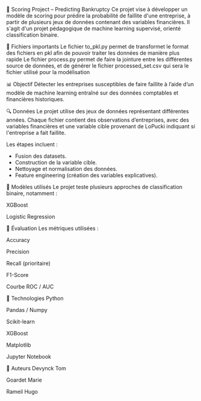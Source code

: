💼 Scoring Project – Predicting Bankruptcy
Ce projet vise à développer un modèle de scoring pour prédire la probabilité de faillite d'une entreprise, à partir de plusieurs jeux de données contenant des variables financières. Il s'agit d'un projet pédagogique de machine learning supervisé, orienté classification binaire.

📂 Fichiers importants
Le fichier to_pkl.py permet de transformet le format des fichiers en pkl afin de pouvoir traiter les données de manière plus rapide
Le fichier process.py permet de faire la jointure entre les différentes source de données, et de générer le fichier processed_set.csv qui sera le fichier utilisé pour la modélisation

📊 Objectif
Détecter les entreprises susceptibles de faire faillite à l’aide d’un modèle de machine learning entraîné sur des données comptables et financières historiques.

🔍 Données
Le projet utilise des jeux de données représentant différentes années. Chaque fichier contient des observations d’entreprises, avec des variables financières et une variable cible provenant de LoPucki indiquant si l'entreprise a fait faillite.

Les étapes incluent :
  - Fusion des datasets.
  - Construction de la variable cible.
  - Nettoyage et normalisation des données.
  - Feature engineering (création des variables explicatives).

🧠 Modèles utilisés
Le projet teste plusieurs approches de classification binaire, notamment :

XGBoost

Logistic Regression

🧪 Évaluation
Les métriques utilisées :

Accuracy

Precision

Recall (prioritaire)

F1-Score

Courbe ROC / AUC


🧰 Technologies
Python

Pandas / Numpy

Scikit-learn

XGBoost

Matplotlib 

Jupyter Notebook

📌 Auteurs
Devynck Tom

Goardet Marie

Rameil Hugo
